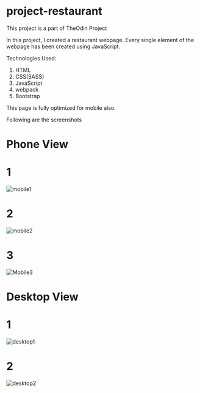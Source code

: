 # project-restaurant
This project is a part of TheOdin Project

In this project, I created a restaurant webpage. Every single element of the webpage has been 
created using JavaScript.

Technologies Used:
1) HTML
2) CSS(SASS)
3) JavaScript
4) webpack
5) Bootstrap

This page is fully optimized for mobile also.

Following are the screenshots

# Phone View

# 1
![mobile1](https://user-images.githubusercontent.com/42844733/75048041-e5f14c80-54ed-11ea-801a-ebaa3698dc92.png)

# 2
![mobile2](https://user-images.githubusercontent.com/42844733/75048102-fbff0d00-54ed-11ea-80ec-c338d515e85b.png)

# 3
![Mobile3](https://user-images.githubusercontent.com/42844733/75048135-0ae5bf80-54ee-11ea-84e5-b37384563529.png)


# Desktop View

# 1
![desktop1](https://user-images.githubusercontent.com/42844733/75048185-1df88f80-54ee-11ea-9c00-52ac934a6105.png)

# 2
![desktop2](https://user-images.githubusercontent.com/42844733/75048217-2cdf4200-54ee-11ea-9d6f-46885d618f6a.png)

